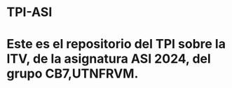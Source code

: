 <h1>TPI-ASI<h1/>
Este es el repositorio del TPI sobre la ITV, de la asignatura ASI 2024, del grupo CB7,UTNFRVM.
